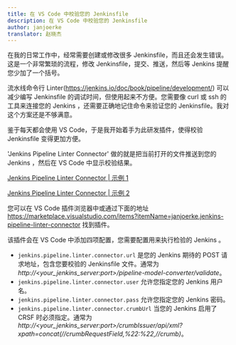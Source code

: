 ```yaml
---
title: 在 VS Code 中校验您的 Jenkinsfile
description: 在 VS Code 中校验您的 Jenkinsfile
author: janjoerke
translator: 赵晓杰
---
```


在我的日常工作中，经常需要创建或修改很多 Jenkinsfile，而且还会发生错误。这是一个非常繁琐的流程，修改 Jenkinsfile，提交、推送，然后等 Jenkins 提醒您少加了一个括号。

流水线命令行 Linter(https://jenkins.io/doc/book/pipeline/development/) 可以减少编写 Jenkinsfile 的调试时间，但使用起来不方便。您需要像 curl 或 ssh 的工具来连接您的 Jenkins ，还需要正确地记住命令来验证您的 Jenkinsfile。我对这个方案还是不够满意。

鉴于每天都会使用 VS Code，于是我开始着手为此研发插件，使得校验 Jenkinsfile 变得更加方便。

'Jenkins Pipeline Linter Connector' 做的就是把当前打开的文件推送到您的 Jenkins ，然后在 VS Code 中显示校验结果。

[Jenkins Pipeline Linter Connector | 示例 1](/images/vscode-pipeline-linter/example1.gif)

[Jenkins Pipeline Linter Connector | 示例 2](/images/vscode-pipeline-linter/example2.gif)

您可以在 VS Code 插件浏览器中或通过下面的地址 https://marketplace.visualstudio.com/items?itemName=janjoerke.jenkins-pipeline-linter-connector 找到插件。

该插件会在 VS Code 中添加四项配置，您需要配置用来执行检验的 Jenkins 。

* `jenkins.pipeline.linter.connector.url` 是您的 Jenkins 期待的 POST 请求地址，包含您要校验的 Jenkinsfile 文件。通常为  *http://<your_jenkins_server:port>/pipeline-model-converter/validate*。
* `jenkins.pipeline.linter.connector.user` 允许您指定您的 Jenkins 用户名。
* `jenkins.pipeline.linter.connector.pass` 允许您指定您的 Jenkins 密码。
* `jenkins.pipeline.linter.connector.crumbUrl` 当您的 Jenkins 启用了 CRSF 时必须指定。通常为 *http://<your_jenkins_server:port>/crumbIssuer/api/xml?xpath=concat(//crumbRequestField,%22:%22,//crumb)*。
​
